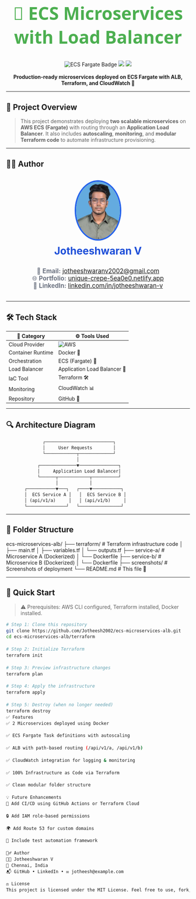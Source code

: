 <h1 align="center" style="font-family: 'Segoe UI', sans-serif; font-size: 48px; color: #4CAF50;">
  🚀 ECS Microservices with Load Balancer  
</h1>

<p align="center">
  <img src="https://img.shields.io/badge/AWS-ECS%20Fargate-orange?logo=amazonaws" alt="ECS Fargate Badge">
  <img src="https://img.shields.io/badge/Terraform-Infrastructure%20as%20Code-7B42BC?logo=terraform">
  <img src="https://img.shields.io/badge/Status-Completed-success?style=flat-square&color=brightgreen">
  <br><br>
  <strong>Production-ready microservices deployed on ECS Fargate with ALB, Terraform, and CloudWatch 🚀</strong>
</p>

---

## 🧠 Project Overview

> This project demonstrates deploying **two scalable microservices** on **AWS ECS (Fargate)** with routing through an **Application Load Balancer**. It also includes **autoscaling**, **monitoring**, and **modular Terraform code** to automate infrastructure provisioning.

---

## 👨‍💻 Author

<div align="center" style="margin-top: 2rem; margin-bottom: 2rem; animation: fadeInUp 2s ease-in-out;">
  <img src="./Screenshots/joshpics.jpg" width="120" style="border-radius: 50%; border: 4px solid #2563eb; animation: pulse 3s infinite;" alt="Jotheeshwaran Avatar">
  <h3 style="color:#1d4ed8; font-weight:700; font-size:1.75rem; margin-top: 0.5rem; animation: zoomIn 1s ease-in-out;">Jotheeshwaran V</h3>
  <p style="color:#6b7280; font-size:1.05rem;">
    📧 <strong>Email:</strong> <a href="mailto:jotheeshwaranv2002@gmail.com">jotheeshwaranv2002@gmail.com</a><br/>
    🌐 <strong>Portfolio:</strong> <a href="https://unique-crepe-5ea0e0.netlify.app" target="_blank">unique-crepe-5ea0e0.netlify.app</a><br/>
    🔗 <strong>LinkedIn:</strong> <a href="https://linkedin.com/in/jotheeshwaran-v" target="_blank">linkedin.com/in/jotheeshwaran-v</a>
  </p>
</div>

---


## 🛠️ Tech Stack

| 🔧 Category         | ⚙️ Tools Used                            |
|--------------------|-------------------------------------------|
| Cloud Provider     | ![AWS](https://img.shields.io/badge/AWS-Cloud-yellow?logo=amazonaws) |
| Container Runtime  | Docker 🐳                                 |
| Orchestration      | ECS (Fargate) 🧬                          |
| Load Balancer      | Application Load Balancer 🔀             |
| IaC Tool           | Terraform 🛠️                             |
| Monitoring         | CloudWatch 📊                            |
| Repository         | GitHub 🐙                                 |

---

## 🔍 Architecture Diagram

                  ┌──────────────────────────┐
                  │     User Requests        │
                  └────────────┬─────────────┘
                               │
                ┌──────────────▼───────────────┐
                │     Application Load Balancer│
                └──────┬────────────┬──────────┘
                       │            │
           ┌───────────▼───┐   ┌────▼───────────┐
           │  ECS Service A │   │  ECS Service B │
           │ (api/v1/a)     │   │ (api/v1/b)     │
           └───────────────┘   └────────────────┘

---

## 📁 Folder Structure

ecs-microservices-alb/
├── terraform/ # Terraform infrastructure code
│ ├── main.tf
│ ├── variables.tf
│ └── outputs.tf
├── service-a/ # Microservice A (Dockerized)
│ └── Dockerfile
├── service-b/ # Microservice B (Dockerized)
│ └── Dockerfile
├── screenshots/ # Screenshots of deployment
└── README.md # This file 📘


---

## 🚀 Quick Start

> ⚠️ Prerequisites: AWS CLI configured, Terraform installed, Docker installed.

```bash
# Step 1: Clone this repository
git clone https://github.com/Jotheesh2002/ecs-microservices-alb.git
cd ecs-microservices-alb/terraform

# Step 2: Initialize Terraform
terraform init

# Step 3: Preview infrastructure changes
terraform plan

# Step 4: Apply the infrastructure
terraform apply

# Step 5: Destroy (when no longer needed)
terraform destroy
✅ Features
✅ 2 Microservices deployed using Docker

✅ ECS Fargate Task definitions with autoscaling

✅ ALB with path-based routing (/api/v1/a, /api/v1/b)

✅ CloudWatch integration for logging & monitoring

✅ 100% Infrastructure as Code via Terraform

✅ Clean modular folder structure

💡 Future Enhancements
🔁 Add CI/CD using GitHub Actions or Terraform Cloud

🔒 Add IAM role-based permissions

🌍 Add Route 53 for custom domains

🧪 Include test automation framework

🙋‍♂️ Author
👨‍💻 Jotheeshwaran V
📍 Chennai, India
📬 GitHub • LinkedIn • ✉️ jotheesh@example.com

⚖️ License
This project is licensed under the MIT License. Feel free to use, fork, and contribute!

